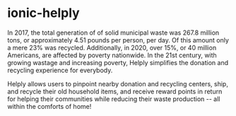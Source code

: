 # ionic-helply
In 2017, the total generation of of solid municipal waste was 267.8 million tons, or approximately 4.51 pounds per person, per day. Of this amount only a mere 23% was recycled. Additionally, in 2020, over 15%, or 40 million Americans, are affected by poverty nationwide. In the 21st century, with growing wastage and increasing poverty, Helply simplifies the donation and recycling experience for everybody.

Helply allows users to pinpoint nearby donation and recycling centers, ship, and recycle their old household items, and receive reward points in return for helping their communities while reducing their waste production -- all within the comforts of home!
